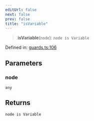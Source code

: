 ```yaml
---
editUrl: false
next: false
prev: false
title: "isVariable"
---
```


> **isVariable**(`node`): `node is Variable`

Defined in: [guards.ts:106](https://github.com/rcs-agents/rcs-lang/blob/d67a89cedb553bfd3c4dced3f75360ae0dfac4db/packages/ast/src/guards.ts#L106)

## Parameters

### node

`any`

## Returns

`node is Variable`
